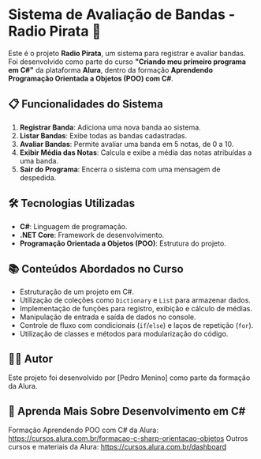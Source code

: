 # Sistema de Avaliação de Bandas - Radio Pirata 🎸

Este é o projeto **Radio Pirata**, um sistema para registrar e avaliar bandas. Foi desenvolvido como parte do curso **"Criando meu primeiro programa em C#"** da plataforma **Alura**, dentro da formação **Aprendendo Programação Orientada a Objetos (POO) com C#**.

## 📋 Funcionalidades do Sistema

1. **Registrar Banda**: Adiciona uma nova banda ao sistema.
2. **Listar Bandas**: Exibe todas as bandas cadastradas.
3. **Avaliar Bandas**: Permite avaliar uma banda em 5 notas, de 0 a 10.
4. **Exibir Média das Notas**: Calcula e exibe a média das notas atribuídas a uma banda.
5. **Sair do Programa**: Encerra o sistema com uma mensagem de despedida.

## 🛠️ Tecnologias Utilizadas

- **C#**: Linguagem de programação.
- **.NET Core**: Framework de desenvolvimento.
- **Programação Orientada a Objetos (POO)**: Estrutura do projeto.

## 📚 Conteúdos Abordados no Curso

- Estruturação de um projeto em C#.
- Utilização de coleções como `Dictionary` e `List` para armazenar dados.
- Implementação de funções para registro, exibição e cálculo de médias.
- Manipulação de entrada e saída de dados no console.
- Controle de fluxo com condicionais (`if`/`else`) e laços de repetição (`for`).
- Utilização de classes e métodos para modularização do código.

## 👨‍💻 Autor
Este projeto foi desenvolvido por [Pedro Menino] como parte da formação da Alura.

## 🔗 Aprenda Mais Sobre Desenvolvimento em C#
Formação Aprendendo POO com C# da Alura: https://cursos.alura.com.br/formacao-c-sharp-orientacao-objetos
Outros cursos e materiais da Alura: https://cursos.alura.com.br/dashboard
